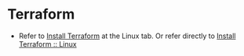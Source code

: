 # Terraform

- Refer to [Install Terraform](https://developer.hashicorp.com/terraform/tutorials/aws-get-started/install-cli) at the Linux tab. Or refer directly to [Install Terraform :: Linux](https://developer.hashicorp.com/terraform/install#Linux)

